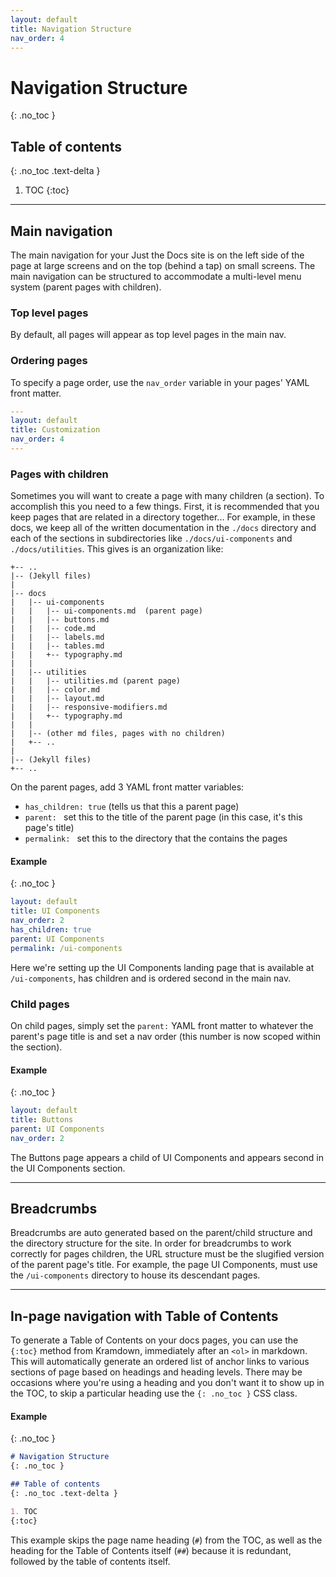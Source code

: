 ```yaml
---
layout: default
title: Navigation Structure
nav_order: 4
---
```


# Navigation Structure
{: .no_toc }

## Table of contents
{: .no_toc .text-delta }

1. TOC
{:toc}

---

## Main navigation

The main navigation for your Just the Docs site is on the left side of the page at large screens and on the top (behind a tap) on small screens. The main navigation can be structured to accommodate a multi-level menu system (parent pages with children).

### Top level pages

By default, all pages will appear as top level pages in the main nav.

### Ordering pages

To specify a page order, use the `nav_order` variable in your pages' YAML front matter.

```yaml
---
layout: default
title: Customization
nav_order: 4
---
```

### Pages with children

Sometimes you will want to create a page with many children (a section). To accomplish this you need to a few things. First, it is recommended that you keep pages that are related in a directory together... For example, in these docs, we keep all of the written documentation in the `./docs` directory and each of the sections in subdirectories like `./docs/ui-components` and `./docs/utilities`. This gives is an organization like:

```
+-- ..
|-- (Jekyll files)
|
|-- docs
|   |-- ui-components
|   |   |-- ui-components.md  (parent page)
|   |   |-- buttons.md
|   |   |-- code.md
|   |   |-- labels.md
|   |   |-- tables.md
|   |   +-- typography.md
|   |
|   |-- utilities
|   |   |-- utilities.md (parent page)
|   |   |-- color.md
|   |   |-- layout.md
|   |   |-- responsive-modifiers.md
|   |   +-- typography.md
|   |
|   |-- (other md files, pages with no children)
|   +-- ..
|
|-- (Jekyll files)
+-- ..
```

On the parent pages, add 3 YAML front matter variables:
-  `has_children: true` (tells us that this a parent page)
-  `parent: ` set this to the title of the parent page (in this case, it's this page's title)
-  `permalink: ` set this to the directory that the contains the pages

#### Example
{: .no_toc }

```yaml
layout: default
title: UI Components
nav_order: 2
has_children: true
parent: UI Components
permalink: /ui-components
```

Here we're setting up the UI Components landing page that is available at `/ui-components`, has children and is ordered second in the main nav.

### Child pages

On child pages, simply set the `parent:` YAML front matter to whatever the parent's page title is and set a nav order (this number is now scoped within the section).

#### Example
{: .no_toc }
```yaml
layout: default
title: Buttons
parent: UI Components
nav_order: 2
```

The Buttons page appears a child of UI Components and appears second in the UI Components section.

---

## Breadcrumbs

Breadcrumbs are auto generated based on the parent/child structure and the directory structure for the site. In order for breadcrumbs to work correctly for pages children, the URL structure must be the slugified version of the parent page's title. For example, the page UI Components, must use the `/ui-components` directory to house its descendant pages.

---

## In-page navigation with Table of Contents

To generate a Table of Contents on your docs pages, you can use the `{:toc}` method from Kramdown, immediately after an `<ol>` in markdown. This will automatically generate an ordered list of anchor links to various sections of page based on headings and heading levels. There may be occasions where you're using a heading and you don't want it to show up in the TOC, to skip a particular heading use the `{: .no_toc }` CSS class.

#### Example
{: .no_toc }

```markdown
# Navigation Structure
{: .no_toc }

## Table of contents
{: .no_toc .text-delta }

1. TOC
{:toc}
```

This example skips the page name heading (`#`) from the TOC, as well as the heading for the Table of Contents itself (`##`) because it is redundant, followed by the table of contents itself.

